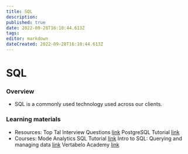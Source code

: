```yaml
---
title: SQL
description: 
published: true
date: 2022-09-28T16:10:44.613Z
tags: 
editor: markdown
dateCreated: 2022-09-28T16:10:44.613Z
---
```


# SQL
### Overview
- SQL is a commonly used technology used across our clients.
### Learning materials 

- Resources:
Top Tal Interview Questions [link](https://www.toptal.com/sql/interview-questions)
PostgreSQL Tutorial [link](https://www.postgresqltutorial.com/)
- Courses:
Mode Analytics SQL Tutorial [link](https://mode.com/sql-tutorial/)
Intro to SQL: Querying and managing data [link](khanacademy.org)
Vertabelo Academy [link](https://academy.vertabelo.com/)
